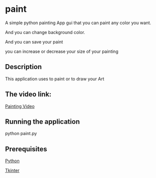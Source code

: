 # paint

A simple python painting App gui that you can paint 
any color you want.

And you can change background color.

And you can save your paint

you can increase or decrease your size of your painting

## Description

This application uses to paint or to draw your Art

## The video link:

[Painting Video](https://youtu.be/PW7EHAiQ0Qg)

## Running the application

python paint.py

## Prerequisites

[Python](https://www.python.org/)

[Tkinter](https://docs.python.org/3/library/tkinter.html)
